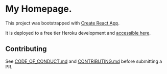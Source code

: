 # My Homepage.

This project was bootstrapped with [Create React App](https://github.com/facebookincubator/create-react-app).

It is deployed to a free tier Heroku development and [accessible here](http://lukeoliff.com).

## Contributing

See [CODE_OF_CONDUCT.md](.github/CODE_OF_CONDUCT.md) and [CONTRIBUTING.md](.github/CONTRIBUTING.md) before submitting a PR.
